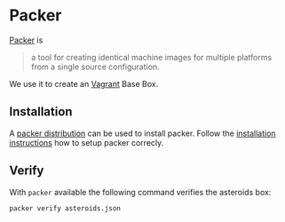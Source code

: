 Packer
======

[Packer][packer] is

> a tool for creating identical machine images for multiple platforms
  from a single source configuration.

We use it to create an [Vagrant][vagrant] Base Box.

Installation
------------

A [packer distribution][distribution] can be used to install
packer. Follow the [installation instructions][install] how to setup
packer correcly.

Verify
------

With `packer` available the following command verifies the asteroids
box:

```sh
packer verify asteroids.json
```

[packer]: http://www.packer.io
[vagrant]: http://www.vagrantup.com/
[distribution]: http://www.packer.io/downloads.html
[install]: http://www.packer.io/intro/getting-started/setup.html
